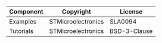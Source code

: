 | Component | Copyright          | License      |
| --------- | ------------------ | ------------ |
| Examples  | STMicroelectronics | SLA0094      |
| Tutorials | STMicroelectronics | BSD-3-Clause |
